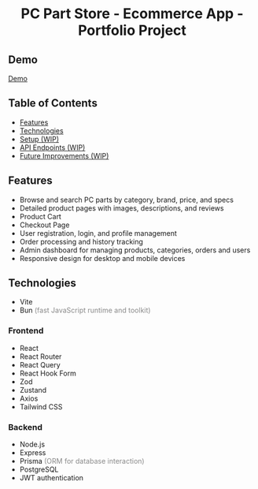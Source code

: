 <h1 align="center">PC Part Store - Ecommerce App - Portfolio Project</h1>

## Demo

<a href="https://animepx.netlify.app/">Demo</a>

## Table of Contents

- [Features](#features)
- [Technologies](#technologies)
- [Setup (WIP)](#setup)
- [API Endpoints (WIP)](#api-endpoints)
- [Future Improvements (WIP)](#future-improvements)

## Features

- Browse and search PC parts by category, brand, price, and specs
- Detailed product pages with images, descriptions, and reviews
- Product Cart
- Checkout Page
- User registration, login, and profile management
- Order processing and history tracking
- Admin dashboard for managing products, categories, orders and users
- Responsive design for desktop and mobile devices

## Technologies

- Vite
- Bun <span style="opacity: 0.5;"> (fast JavaScript runtime and toolkit) </span>

### Frontend

- React
- React Router
- React Query
- React Hook Form
- Zod
- Zustand
- Axios
- Tailwind CSS

### Backend

- Node.js
- Express
- Prisma <span style="opacity: 0.5;"> (ORM for database interaction) </span>
- PostgreSQL
- JWT authentication
